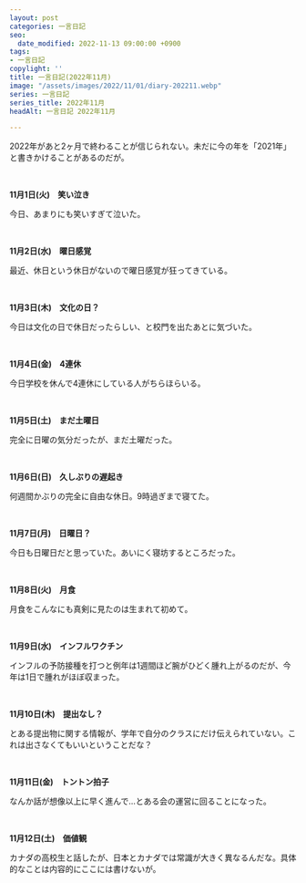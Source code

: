 ```yaml
---
layout: post
categories: 一言日記
seo:
  date_modified: 2022-11-13 09:00:00 +0900
tags:
- 一言日記
copylight: ''
title: 一言日記(2022年11月)
image: "/assets/images/2022/11/01/diary-202211.webp"
series: 一言日記
series_title: 2022年11月
headAlt: 一言日記 2022年11月

---
```

2022年があと2ヶ月で終わることが信じられない。未だに今の年を「2021年」と書きかけることがあるのだが。

<br>

**11月1日(火)　笑い泣き**

今日、あまりにも笑いすぎて泣いた。

<br>

**11月2日(水)　曜日感覚**

最近、休日という休日がないので曜日感覚が狂ってきている。

<br>

**11月3日(木)　文化の日？**

今日は文化の日で休日だったらしい、と校門を出たあとに気づいた。

<br>

**11月4日(金)　4連休**

今日学校を休んで4連休にしている人がちらほらいる。

<br>

**11月5日(土)　まだ土曜日**

完全に日曜の気分だったが、まだ土曜だった。

<br>

**11月6日(日)　久しぶりの遅起き**

何週間かぶりの完全に自由な休日。9時過ぎまで寝てた。

<br>

**11月7日(月)　日曜日？**

今日も日曜日だと思っていた。あいにく寝坊するところだった。

<br>

**11月8日(火)　月食**

月食をこんなにも真剣に見たのは生まれて初めて。

<br>

**11月9日(水)　インフルワクチン**

インフルの予防接種を打つと例年は1週間ほど腕がひどく腫れ上がるのだが、今年は1日で腫れがほぼ収まった。

<br>

**11月10日(木)　提出なし？**

とある提出物に関する情報が、学年で自分のクラスにだけ伝えられていない。これは出さなくてもいいということだな？

<br>

**11月11日(金)　トントン拍子**

なんか話が想像以上に早く進んで…とある会の運営に回ることになった。

<br>

**11月12日(土)　価値観**

カナダの高校生と話したが、日本とカナダでは常識が大きく異なるんだな。具体的なことは内容的にここには書けないが。